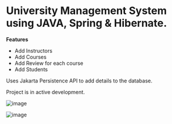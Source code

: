# University Management System using JAVA, Spring & Hibernate.

**Features**
* Add Instructors
* Add Courses
* Add Review for each course
* Add Students

Uses Jakarta Persistence API to add details to the database.

Project is in active development.


![image](https://github.com/rishabhsdev/JAVA-Spring-LMS/assets/56164824/ad6e8b04-83ca-4b32-9112-ba3e61867528)

![image](https://github.com/rishabhsdev/JAVA-Spring-LMS/assets/56164824/89bb5c37-5ae3-4fc7-9842-f5882f6fd0f6)

